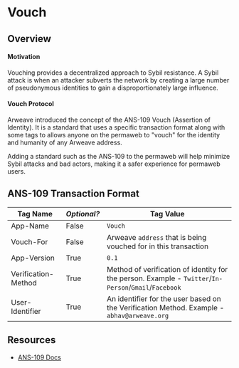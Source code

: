 # Vouch

## Overview

#### Motivation

Vouching provides a decentralized approach to Sybil resistance. A Sybil attack is when an attacker subverts the network by creating a large number of pseudonymous identities to gain a disproportionately large influence.

#### Vouch Protocol

Arweave introduced the concept of the ANS-109 Vouch (Assertion of Identity). It is a standard that uses a specific transaction format along with some tags to allows anyone on the permaweb to "vouch" for the identity and humanity of any Arweave address.

Adding a standard such as the ANS-109 to the permaweb will help minimize Sybil attacks and bad actors, making it a safer experience for permaweb users. 

## ANS-109 Transaction Format 
| Tag Name | _Optional?_ | Tag Value |
|---|---|---|
|App-Name|False|`Vouch`|
|Vouch-For|False|Arweave `address` that is being vouched for in this transaction|
|App-Version|True|`0.1`|
|Verification-Method|True| Method of verification of identity for the person. Example - `Twitter`/`In-Person`/`Gmail`/`Facebook`|
|User-Identifier|True|An identifier for the user based on the Verification Method. Example - `abhav@arweave.org`|

## Resources
* [ANS-109 Docs](https://github.com/ArweaveTeam/arweave-standards/blob/ans-109/ans/ANS-109.md)
